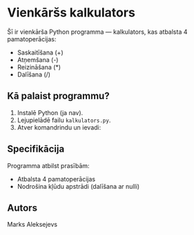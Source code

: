 # Vienkāršs kalkulators

Šī ir vienkārša Python programma — kalkulators, kas atbalsta 4 pamatoperācijas:
- Saskaitīšana (+)
- Atņemšana (-)
- Reizināšana (*)
- Dalīšana (/)

## Kā palaist programmu?

1. Instalē Python (ja nav).
2. Lejupielādē failu `kalkulators.py`.
3. Atver komandrindu un ievadi:

## Specifikācija

Programma atbilst prasībām:
- Atbalsta 4 pamatoperācijas
- Nodrošina kļūdu apstrādi (dalīšana ar nulli)

## Autors

Marks Aleksejevs
